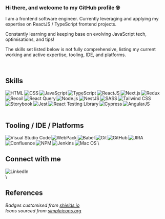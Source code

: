 ### Hi there, and welcome to my GitHub profile 🤓
I am a frontend software engineer. Currently leveraging and applying my expertise on ReactJS / TypeScript frontend projects.

Constantly learning and keeping base on evolving JavaScript tech, optimisations, and tips!

The skills set listed below is not fully comprehensive, listing my current working and active expertise, tooling, IDE, and platforms.

<br/>

## Skills
<img align="left" alt="HTML" src="https://img.shields.io/badge/html%20-%2320232a.svg?&style=for-the-badge&logo=html5&logoColor=%23E34F26" />
<img align="left" alt="CSS" src="https://img.shields.io/badge/css%20-%2320232a.svg?&style=for-the-badge&logo=css3&logoColor=%231572B6" />
<img align="left" alt="JavaScript" src="https://img.shields.io/badge/javascript%20-%2320232a.svg?&style=for-the-badge&logo=javascript&logoColor=%23F7DF1E" />
<img align="left" alt="TypeScript" src="https://img.shields.io/badge/typescript%20-%2320232a.svg?&style=for-the-badge&logo=typescript&logoColor=%233178C6" />
<img align="left" alt="ReactJS" src="https://img.shields.io/badge/react%20-%2320232a.svg?&style=for-the-badge&logo=react&logoColor=%2361DAFB" />
<img align="left" alt="Next.js" src="https://img.shields.io/badge/next.js%20-%2320232a.svg?&style=for-the-badge&logo=next.js&logoColor=%23ffffff" />
<img align="left" alt="Redux" src="https://img.shields.io/badge/redux%20-%2320232a.svg?&style=for-the-badge&logo=redux&logoColor=%23764ABC" />
<img align="left" alt="Recoil" src="https://img.shields.io/badge/recoil%20-%2320232a.svg?&style=for-the-badge&logo=recoil&logoColor=%233578e5" />
<img align="left" alt="React Query" src="https://img.shields.io/badge/React Query%20-%2320232a.svg?&style=for-the-badge&logo=reactquery&logoColor=%23FF4154" />
<img align="left" alt="Node.js" src="https://img.shields.io/badge/Node.js%20-%2320232a.svg?&style=for-the-badge&logo=node.js&logoColor=%23339933" />
<img align="left" alt="NestJS" src="https://img.shields.io/badge/nestjs%20-%2320232a.svg?&style=for-the-badge&logo=nestjs&logoColor=%23E0234E" />
<img align="left" alt="SASS" src="https://img.shields.io/badge/SASS%20-%2320232a.svg?&style=for-the-badge&logo=sass&logoColor=%23CC6699" />
<img align="left" alt="Tailwind CSS" src="https://img.shields.io/badge/Tailwind CSS%20-%2320232a.svg?&style=for-the-badge&logo=tailwindcss&logoColor=%2306B6D4" />
<img align="left" alt="Storybook" src="https://img.shields.io/badge/storybook%20-%2320232a.svg?&style=for-the-badge&logo=storybook&logoColor=%23FF4785" />
<img align="left" alt="Jest" src="https://img.shields.io/badge/jest%20-%2320232a.svg?&style=for-the-badge&logo=jest&logoColor=%23C21325" />
<img align="left" alt="React Testing Library" src="https://img.shields.io/badge/React Testing Library%20-%2320232a.svg?&style=for-the-badge&logo=testinglibrary&logoColor=%23E33332" />
<img align="left" alt="Cypress" src="https://img.shields.io/badge/cypress%20-%2320232a.svg?&style=for-the-badge&logo=cypress&logoColor=%23#17202C" />
<img align="left" alt="AngularJS" src="https://img.shields.io/badge/angular%20js%20-%2320232a.svg?&style=for-the-badge&logo=angularjs&logoColor=%23E23237" />


\
\
<br/>
<br/>


## Tooling / IDE / Platforms
<img align="left" alt="Visual Studio Code" src="https://img.shields.io/badge/Visual%20Studio%20Code%20-%2320232a.svg?&style=for-the-badge&logo=visual%20studio%20code&logoColor=%23007ACC" />
<img align="left" alt="WebPack" src="https://img.shields.io/badge/webpack%20-%2320232a.svg?&style=for-the-badge&logo=webpack&logoColor=%238DD6F9" />
<img align="left" alt="Babel" src="https://img.shields.io/badge/babel%20-%2320232a.svg?&style=for-the-badge&logo=babel&logoColor=%23F9DC3E" />
<img align="left" alt="Git" src="https://img.shields.io/badge/git%20-%2320232a.svg?&style=for-the-badge&logo=git&logoColor=%23F05032" />
<img align="left" alt="GitHub" src="https://img.shields.io/badge/github%20-%2320232a.svg?&style=for-the-badge&logo=github&logoColor=%23181717" />
<img align="left" alt="JIRA" src="https://img.shields.io/badge/jira%20-%2320232a.svg?&style=for-the-badge&logo=jira&logoColor=%230052CC" />
<img align="left" alt="Confluence" src="https://img.shields.io/badge/Confluence%20-%2320232a.svg?&style=for-the-badge&logo=confluence&logoColor=%23172B4D" />
<img align="left" alt="NPM" src="https://img.shields.io/badge/npm%20-%2320232a.svg?&style=for-the-badge&logo=npm&logoColor=%23#CB3837" />
<img align="left" alt="Jenkins" src="https://img.shields.io/badge/Jenkins%20-%2320232a.svg?&style=for-the-badge&logo=jenkins&logoColor=%23D24939" />
<img align="left" alt="Mac OS" src="https://img.shields.io/badge/mac%20os%20-%2320232a.svg?&style=for-the-badge&logo=macos&logoColor=%23FFFFFF" />

\
\

## Connect with me

[<img align="left" alt="LinkedIn" src="https://img.shields.io/badge/linkedin-%230077B5.svg?&style=for-the-badge&logo=linkedin&logoColor=white" />](https://www.linkedin.com/in/sayvai/)

\
\

## References

*Badges customised from [shields.io](https://shields.io/)*
<br/>
*Icons sourced from [simpleicons.org](https://simpleicons.org/)*

